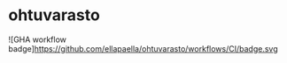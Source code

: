 # ohtuvarasto

![GHA workflow badge]https://github.com/ellapaella/ohtuvarasto/workflows/CI/badge.svg
